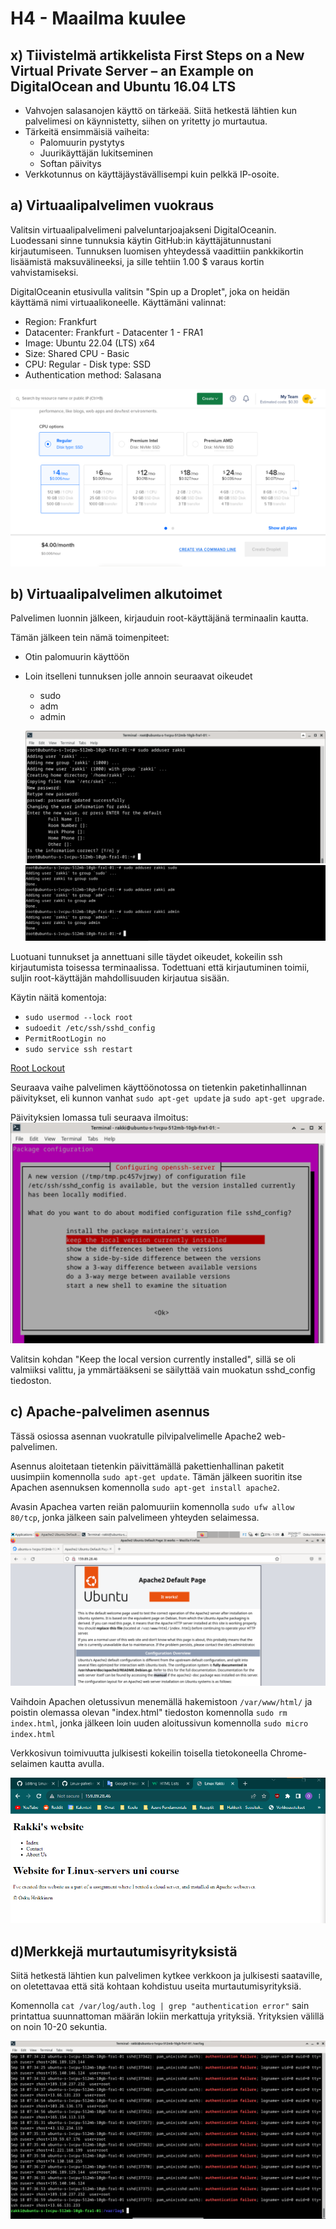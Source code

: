 <h1>H4 - Maailma kuulee</h1>

<h2>x) Tiivistelmä artikkelista First Steps on a New Virtual Private Server – an Example on DigitalOcean and Ubuntu 16.04 LTS </h2>

- Vahvojen salasanojen käyttö on tärkeää. Siitä hetkestä lähtien kun palvelimesi on käynnistetty, siihen on yritetty jo murtautua.
- Tärkeitä ensimmäisiä vaiheita:
  - Palomuurin pystytys
  - Juurikäyttäjän lukitseminen
  - Softan päivitys
 - Verkkotunnus on käyttäjäystävällisempi kuin pelkkä IP-osoite.

<h2>a) Virtuaalipalvelimen vuokraus</h2>

Valitsin virtuaalipalvelimeni palveluntarjoajakseni DigitalOceanin. Luodessani sinne tunnuksia käytin GitHub:in käyttäjätunnustani kirjautumiseen. 
Tunnuksen luomisen yhteydessä vaadittiin pankkikortin lisäämistä maksuvälineeksi, ja sille tehtiin 1.00 $ varaus kortin vahvistamiseksi.

DigitalOceanin etusivulla valitsin "Spin up a Droplet", joka on heidän käyttämä nimi virtuaalikoneelle.
Käyttämäni valinnat:
- Region: Frankfurt
- Datacenter: Frankfurt - Datacenter 1 - FRA1
- Image: Ubuntu 22.04 (LTS) x64
- Size: Shared CPU - Basic
- CPU: Regular - Disk type: SSD
- Authentication method: Salasana

![Dropletin luominen](https://github.com/rakkitect/Linux-palvelimet/blob/main/images/droplet_luonti.png)

<h2>b) Virtuaalipalvelimen alkutoimet</h2>

Palvelimen luonnin jälkeen, kirjauduin root-käyttäjänä terminaalin kautta.

Tämän jälkeen tein nämä toimenpiteet:
- Otin palomuurin käyttöön
- Loin itselleni tunnuksen jolle annoin seuraavat oikeudet
  - sudo
  - adm
  - admin
 
  ![Add user](https://github.com/rakkitect/Linux-palvelimet/blob/main/images/sudo_adduser.png)
  ![Sudo adm, admin](https://github.com/rakkitect/Linux-palvelimet/blob/main/images/sudo_adduser_sudo.png)

Luotuani tunnukset ja annettuani sille täydet oikeudet, kokeilin ssh kirjautumista toisessa terminaalissa. Todettuani että kirjautuminen toimii, suljin root-käyttäjän mahdollisuuden kirjautua sisään.

Käytin näitä komentoja:
- `sudo usermod --lock root`
- `sudoedit /etc/ssh/sshd_config`
- `PermitRootLogin no`
- `sudo service ssh restart`

[Root Lockout](https://github.com/rakkitect/Linux-palvelimet/blob/main/images/root_lockout.png)

Seuraava vaihe palvelimen käyttöönotossa on tietenkin paketinhallinnan päivitykset, eli kunnon vanhat `sudo apt-get update` ja `sudo apt-get upgrade`.

Päivityksien lomassa tuli seuraava ilmoitus:
![openssh-server](https://github.com/rakkitect/Linux-palvelimet/blob/main/images/openssh-server.png)

Valitsin kohdan "Keep the local version currently installed", sillä se oli valmiiksi valittu, ja ymmärtääkseni se säilyttää vain muokatun sshd_config tiedoston.

<h2>c) Apache-palvelimen asennus</h2>

Tässä osiossa asennan vuokratulle pilvipalvelimelle Apache2 web-palvelimen.

Asennus aloitetaan tietenkin päivittämällä pakettienhallinan paketit uusimpiin komennolla `sudo apt-get update`. Tämän jälkeen suoritin itse Apachen asennuksen komennolla `sudo apt-get install apache2`.

Avasin Apachea varten reiän palomuuriin komennolla `sudo ufw allow 80/tcp`, jonka jälkeen sain palvelimeen yhteyden selaimessa.

![Apache_default](https://github.com/rakkitect/Linux-palvelimet/blob/main/images/apache2_default.png)

Vaihdoin Apachen oletussivun menemällä hakemistoon `/var/www/html/` ja poistin olemassa olevan "index.html" tiedoston komennolla `sudo rm index.html`, jonka jälkeen loin uuden aloitussivun komennolla `sudo micro index.html`

Verkkosivun toimivuutta julkisesti kokeilin toisella tietokoneella Chrome-selaimen kautta avulla.

![julkinen_apache](https://github.com/rakkitect/Linux-palvelimet/blob/main/images/julkinen_apache.png)

<h2>d)Merkkejä murtautumisyrityksistä</h2>

Siitä hetkestä lähtien kun palvelimen kytkee verkkoon ja julkisesti saataville, on oletettavaa että sitä kohtaan kohdistuu useita murtautumisyrityksiä.

Komennolla `cat /var/log/auth.log | grep "authentication error"` sain printattua suunnattoman määrän lokiin merkattuja yrityksiä. Yrityksien välillä on noin 10-20 sekuntia.

![Authentication error](https://github.com/rakkitect/Linux-palvelimet/blob/main/images/auth_log.png)

